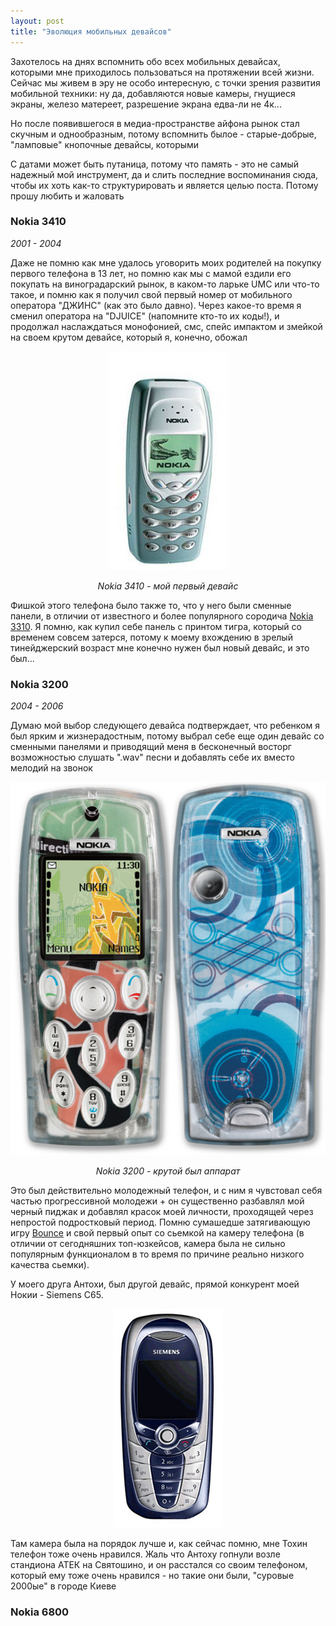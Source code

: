 ```yaml
---
layout: post
title: "Эволюция мобильных девайсов"
---
```


Захотелось на днях вспомнить обо всех мобильных девайсах, которыми мне приходилось
пользоваться на протяжении всей жизни. Сейчас мы живем в эру не особо интересную, 
с точки зрения развития мобильной техники: ну да, добавляются новые камеры, гнущиеся экраны, железо матереет, разрешение экрана едва-ли не 4к... 

Но после появившегося в медиа-пространстве айфона рынок стал скучным и однообразным, потому вспомнить 
былое - старые-добрые, "ламповые" кнопочные девайсы, которыми 

С датами может быть путаница, потому что память - это не самый надежный мой инструмент, да
и слить последние воспоминания сюда, чтобы их хоть как-то структурировать и является целью поста.
Потому прошу любить и жаловать

<h3> Nokia 3410 </h3>
<i>2001 - 2004</i>

Даже не помню как мне удалось уговорить моих родителей на покупку первого телефона в 13 лет, но помню
как мы с мамой ездили его покупать на виноградарский рынок, в каком-то ларьке UMC или что-то такое, и помню
как я получил свой первый номер от мобильного оператора "ДЖИНС" (как это было давно). Через какое-то время я сменил оператора на 
"DJUICE" (напомните кто-то их коды!), и продолжал наслаждаться монофонией, смс, спейс импактом и змейкой на своем крутом девайсе, 
который я, конечно, обожал

<p align="center"> 
<img src="/pics/3410.jpg">
</p>

<p align="center"><i>Nokia 3410 - мой первый девайс</i></p>
<p align="left">

Фишкой этого телефона было также то, что у него были сменные панели, в отличии от известного и более популярного 
сородича [Nokia 3310](https://www.gsmarena.com/nokia_3310-192.php). Я помню, как купил
себе панель с принтом тигра, который со временем совсем затерся, потому к моему вхождению в зрелый тинейджерский возраст
мне конечно нужен был новый девайс, и это был...
</p>

<h3> Nokia 3200 </h3>
<i>2004 - 2006</i>


Думаю мой выбор следующего девайса подтверждает, что ребенком я был ярким и жизнерадостным, потому выбрал себе 
еще один девайс со сменными панелями и приводящий меня в бесконечный восторг возможностью слушать ".wav" песни и добавлять себе их вместо мелодий на звонок

<p align="center"> 
<img src="/pics/3200.png">
</p>

<p align="center"><i>Nokia 3200 - крутой был аппарат</i><p align="center">


Это был действительно молодежный телефон, и с ним я чувстовал себя частью прогрессивной молодежи + он существенно разбавлял мой черный пиджак и добавлял красок моей личности, проходящей через непростой подростковый период.
Помню сумашедше затягивающую игру [Bounce](https://en.wikipedia.org/wiki/Bounce_(video_game_series)) и свой первый опыт со сьемкой на камеру телефона (в отличии от сегодняшних топ-юзкейсов, камера была не сильно
популярным функционалом в то время по причине реально низкого качества сьемки).

У моего друга Антохи, был другой девайс, прямой конкурент моей Нокии - Siemens C65. 

<p align="center"> 
<img src="pics/siemens-c65.JPG">
</p>

Там камера была на порядок лучше и, как сейчас помню, мне Тохин телефон тоже очень нравился. Жаль что Антоху гопнули
возле стандиона АТЕК на Святошино, и он расстался со своим телефоном, который ему тоже очень нравился - но такие они были, "суровые 2000ые" в городе Киеве

<h3> Nokia 6800 </h3>